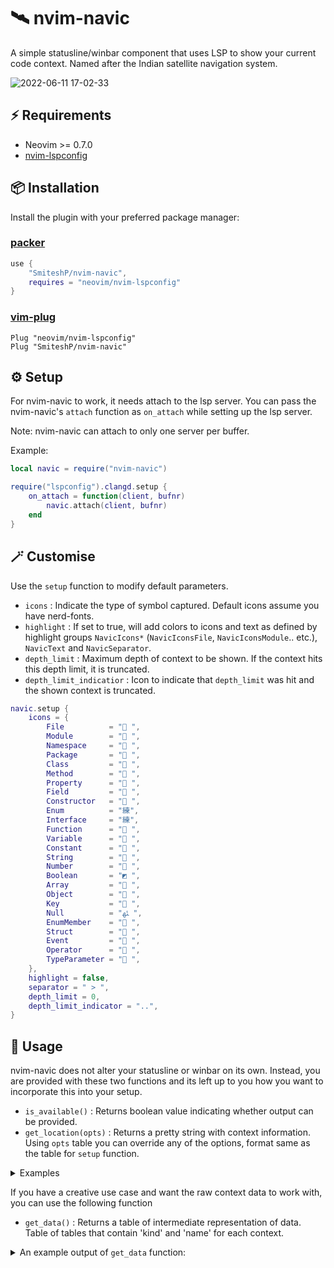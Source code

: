 # 🛰️ nvim-navic

A simple statusline/winbar component that uses LSP to show your current code context.
Named after the Indian satellite navigation system.

![2022-06-11 17-02-33](https://user-images.githubusercontent.com/43147494/173186210-c8d689ad-1f8a-43cf-8125-127c7bd5be35.gif)

## ⚡️ Requirements

* Neovim >= 0.7.0
* [nvim-lspconfig](https://github.com/neovim/nvim-lspconfig)

## 📦 Installation

Install the plugin with your preferred package manager:

### [packer](https://github.com/wbthomason/packer.nvim)

```lua
use {
    "SmiteshP/nvim-navic",
    requires = "neovim/nvim-lspconfig"
}
```

### [vim-plug](https://github.com/junegunn/vim-plug)

```vim
Plug "neovim/nvim-lspconfig"
Plug "SmiteshP/nvim-navic"
```

## ⚙️ Setup

For nvim-navic to work, it needs attach to the lsp server. You can pass the nvim-navic's `attach` function as `on_attach` while setting up the lsp server.

Note: nvim-navic can attach to only one server per buffer.

Example:
```lua
local navic = require("nvim-navic")

require("lspconfig").clangd.setup {
    on_attach = function(client, bufnr)
        navic.attach(client, bufnr)
    end
}
```

## 🪄 Customise

Use the `setup` function to modify default parameters.

* `icons` : Indicate the type of symbol captured. Default icons assume you have nerd-fonts.
* `highlight` : If set to true, will add colors to icons and text as defined by highlight groups `NavicIcons*` (`NavicIconsFile`, `NavicIconsModule`.. etc.), `NavicText` and `NavicSeparator`.
* `depth_limit` : Maximum depth of context to be shown. If the context hits this depth limit, it is truncated.
* `depth_limit_indicatior` : Icon to indicate that `depth_limit` was hit and the shown context is truncated.

```lua
navic.setup {
    icons = {
        File          = " ",
        Module        = " ",
        Namespace     = " ",
        Package       = " ",
        Class         = " ",
        Method        = " ",
        Property      = " ",
        Field         = " ",
        Constructor   = " ",
        Enum          = "練",
        Interface     = "練",
        Function      = " ",
        Variable      = " ",
        Constant      = " ",
        String        = " ",
        Number        = " ",
        Boolean       = "◩ ",
        Array         = " ",
        Object        = " ",
        Key           = " ",
        Null          = "ﳠ ",
        EnumMember    = " ",
        Struct        = " ",
        Event         = " ",
        Operator      = " ",
        TypeParameter = " ",
    },
    highlight = false,
    separator = " > ",
    depth_limit = 0,
    depth_limit_indicator = "..",
}

```

## 🚀 Usage

nvim-navic does not alter your statusline or winbar on its own. Instead, you are provided with these two functions and its left up to you how you want to incorporate this into your setup.

* `is_available()`     : Returns boolean value indicating whether output can be provided.
* `get_location(opts)` : Returns a pretty string with context information. Using `opts` table you can override any of the options, format same as the table for `setup` function.

<details>
<summary>Examples</summary>

### [feline](https://github.com/feline-nvim/feline.nvim)

<details>
<summary>An example feline setup </summary>

```lua
local navic = require("nvim-navic")

table.insert(components.active[1], {
    provider = function()
        return navic.get_location()
    end,
    enabled = function()
        return navic.is_available()
    end
})

require("feline").setup({components = components})
--  OR
require("feline").winbar.setup({components = components})
```
</details>

### [lualine](https://github.com/nvim-lualine/lualine.nvim)

<details>
<summary>An example lualine setup </summary>

```lua
local navic = require("nvim-navic")

require("lualine").setup({
    sections = {
        lualine_c = {
            { navic.get_location, cond = navic.is_available },
        }
    }
})
```

</details>

</details>

If you have a creative use case and want the raw context data to work with, you can use the following function

* `get_data()` : Returns a table of intermediate representation of data. Table of tables that contain 'kind' and 'name' for each context.

<details>
<summary>An example output of <code>get_data</code> function: </summary>

```lua
 {
    {
        name = "myclass",
		type = "Class",
		icon = " ",
        kind = 5
    },
    {
        name = "mymethod",
		type = "Method",
		icon = " ",
        kind = 6
    }
 }
```
</details>
